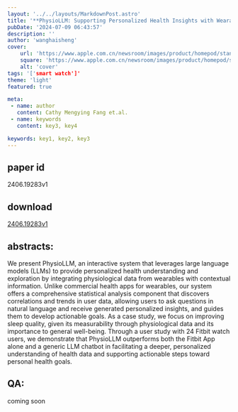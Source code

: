 ```yaml
---
layout: '../../layouts/MarkdownPost.astro'
title: '**PhysioLLM: Supporting Personalized Health Insights with Wearables and Large Language Models**'
pubDate: '2024-07-09 06:43:57'
description: ''
author: 'wanghaisheng'
cover:
    url: 'https://www.apple.com.cn/newsroom/images/product/homepod/standard/Apple-HomePod-hero-230118_big.jpg.large_2x.jpg'
    square: 'https://www.apple.com.cn/newsroom/images/product/homepod/standard/Apple-HomePod-hero-230118_big.jpg.large_2x.jpg'
    alt: 'cover'
tags: '['smart watch']' 
theme: 'light'
featured: true

meta:
 - name: author
   content: Cathy Mengying Fang et.al.
 - name: keywords
   content: key3, key4

keywords: key1, key2, key3
---
```


## paper id
2406.19283v1
## download
[2406.19283v1](http://arxiv.org/abs/2406.19283v1)
## abstracts:
We present PhysioLLM, an interactive system that leverages large language models (LLMs) to provide personalized health understanding and exploration by integrating physiological data from wearables with contextual information. Unlike commercial health apps for wearables, our system offers a comprehensive statistical analysis component that discovers correlations and trends in user data, allowing users to ask questions in natural language and receive generated personalized insights, and guides them to develop actionable goals. As a case study, we focus on improving sleep quality, given its measurability through physiological data and its importance to general well-being. Through a user study with 24 Fitbit watch users, we demonstrate that PhysioLLM outperforms both the Fitbit App alone and a generic LLM chatbot in facilitating a deeper, personalized understanding of health data and supporting actionable steps toward personal health goals.
## QA:
coming soon

